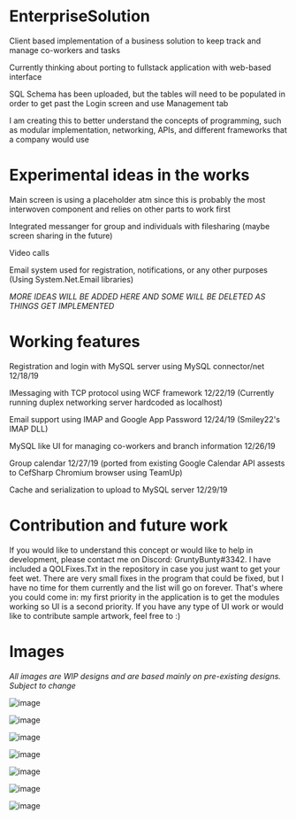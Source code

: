# EnterpriseSolution
Client based implementation of a business solution to keep track and manage co-workers and tasks
 
Currently thinking about porting to fullstack application with web-based interface

SQL Schema has been uploaded, but the tables will need to be populated in order to get past the Login screen and use Management tab

I am creating this to better understand the concepts of programming, such as modular implementation, networking, APIs, and different frameworks that a company would use 

# Experimental ideas in the works
Main screen is using a placeholder atm since this is probably the most interwoven component and relies on other parts to work first

Integrated messanger for group and individuals with filesharing (maybe screen sharing in the future)

Video calls

Email system used for registration, notifications, or any other purposes (Using System.Net.Email libraries)

*MORE IDEAS WILL BE ADDED HERE AND SOME WILL BE DELETED AS THINGS GET IMPLEMENTED*

# Working features

Registration and login with MySQL server using MySQL connector/net 12/18/19

IMessaging with TCP protocol using WCF framework 12/22/19 (Currently running duplex networking server hardcoded as localhost)

Email support using IMAP and Google App Password 12/24/19 (Smiley22's IMAP DLL)

MySQL like UI for managing co-workers and branch information 12/26/19

Group calendar 12/27/19 (ported from existing Google Calendar API assests to CefSharp Chromium browser using TeamUp)

Cache and serialization to upload to MySQL server 12/29/19

# Contribution and future work

If you would like to understand this concept or would like to help in development, please contact me on Discord: GruntyBunty#3342. I have included a QOLFixes.Txt in the repository in case you just want to get your feet wet. There are very small fixes in the program that could be fixed, but I have no time for them currently and the list will go on forever. That's where you could come in: my first priority in the application is to get the modules working so UI is a second priority. If you have any type of UI work or would like to contribute sample artwork, feel free to :)

# Images 
*All images are WIP designs and are based mainly on pre-existing designs. Subject to change*

![image](https://user-images.githubusercontent.com/57853013/71142237-66d55480-21dc-11ea-8ec4-4cb92307fde8.png)

![image](https://user-images.githubusercontent.com/57853013/71293460-132d4d00-233b-11ea-9229-dac078f7285e.png)

![image](https://user-images.githubusercontent.com/57853013/71328941-cdac8380-24e4-11ea-9c01-3149e1cbf997.png)

![image](https://user-images.githubusercontent.com/57853013/71426862-59a1e500-2676-11ea-95f3-1cc84e798558.png)

![image](https://user-images.githubusercontent.com/57853013/71449592-64f81d80-2715-11ea-98d6-1fc64c17b522.png)

![image](https://user-images.githubusercontent.com/57853013/71449742-12b8fb80-2719-11ea-8461-6a19fc47603a.png)

![image](https://user-images.githubusercontent.com/57853013/71531728-9dcef880-28b5-11ea-8535-55a5f1630cfd.png)
